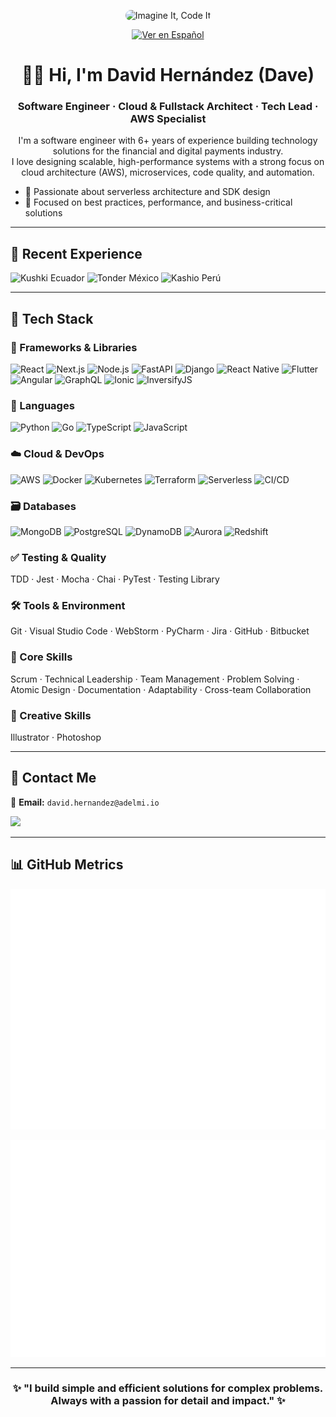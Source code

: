 <p align="center">
  <img src="https://yt3.googleusercontent.com/m3_3IbWGKu80R_uMPPSK2PCNRqwGAm5w2KED0fPESPeHniLvwjRRln23juYLl8lVGn7tYgXPug=w1707-fcrop64=1,00005a57ffffa5a8-k-c0xffffffff-no-nd-rj" alt="Imagine It, Code It" style="max-width: 100%; border-radius: 12px;">
</p>

<p align="center">
  <a href="https://github.com/davexhernandez/davexhernandez/blob/main/README.md" target="_blank">
    <img src="https://img.shields.io/badge/Ver%20en%20Español-EB5E28?style=for-the-badge&logo=readme&logoColor=white" alt="Ver en Español" />
  </a>
</p>

<h1 align="center">👨‍💻 Hi, I'm David Hernández (Dave)</h1>
<h3 align="center">Software Engineer · Cloud & Fullstack Architect · Tech Lead · AWS Specialist</h3>

<p align="center">
  I'm a software engineer with 6+ years of experience building technology solutions for the financial and digital payments industry.<br/>
  I love designing scalable, high-performance systems with a strong focus on cloud architecture (AWS), microservices, code quality, and automation.
</p>

<ul>
  <li>🧠 Passionate about serverless architecture and SDK design</li>
  <li>🚀 Focused on best practices, performance, and business-critical solutions</li>
</ul>

---

## 🧳 Recent Experience

<p align="left">
  <img src="https://img.shields.io/badge/Kushki 🇪🇨-00C389?style=flat-square&logo=none&logoColor=white" alt="Kushki Ecuador" />
  <img src="https://img.shields.io/badge/Tonder 🇲🇽-3B82F6?style=flat-square&logo=none&logoColor=white" alt="Tonder México" />
  <img src="https://img.shields.io/badge/Kashio 🇵🇪-1E3A8A?style=flat-square&logo=none&logoColor=white" alt="Kashio Perú" />
</p>

---

## 🧠 Tech Stack

### 🧱 Frameworks & Libraries

![React](https://img.shields.io/badge/React-20232A?style=flat-square\&logo=react\&logoColor=61DAFB)
![Next.js](https://img.shields.io/badge/Next.js-000000?style=flat-square\&logo=nextdotjs\&logoColor=white)
![Node.js](https://img.shields.io/badge/Node.js-339933?style=flat-square\&logo=nodedotjs\&logoColor=white)
![FastAPI](https://img.shields.io/badge/FastAPI-009688?style=flat-square\&logo=fastapi\&logoColor=white)
![Django](https://img.shields.io/badge/Django-092E20?style=flat-square\&logo=django\&logoColor=white)
![React Native](https://img.shields.io/badge/React_Native-20232A?style=flat-square\&logo=react\&logoColor=61DAFB)
![Flutter](https://img.shields.io/badge/Flutter-02569B?style=flat-square\&logo=flutter\&logoColor=white)
![Angular](https://img.shields.io/badge/Angular-DD0031?style=flat-square\&logo=angular\&logoColor=white)
![GraphQL](https://img.shields.io/badge/GraphQL-E10098?style=flat-square\&logo=graphql\&logoColor=white)
![Ionic](https://img.shields.io/badge/Ionic-3880FF?style=flat-square\&logo=ionic\&logoColor=white)
![InversifyJS](https://img.shields.io/badge/InversifyJS-800080?style=flat-square\&logo=typescript\&logoColor=white)

### 🧰 Languages

![Python](https://img.shields.io/badge/Python-3776AB?style=flat-square\&logo=python\&logoColor=white)
![Go](https://img.shields.io/badge/Go-00ADD8?style=flat-square\&logo=go\&logoColor=white)
![TypeScript](https://img.shields.io/badge/TypeScript-3178C6?style=flat-square\&logo=typescript\&logoColor=white)
![JavaScript](https://img.shields.io/badge/JavaScript-F7DF1E?style=flat-square\&logo=javascript\&logoColor=black)

### ☁️ Cloud & DevOps

![AWS](https://img.shields.io/badge/AWS-FF9900?style=flat-square\&logo=amazonaws\&logoColor=white)
![Docker](https://img.shields.io/badge/Docker-2496ED?style=flat-square\&logo=docker\&logoColor=white)
![Kubernetes](https://img.shields.io/badge/Kubernetes-326CE5?style=flat-square\&logo=kubernetes\&logoColor=white)
![Terraform](https://img.shields.io/badge/Terraform-623CE4?style=flat-square\&logo=terraform\&logoColor=white)
![Serverless](https://img.shields.io/badge/Serverless-FD5750?style=flat-square\&logo=serverless\&logoColor=white)
![CI/CD](https://img.shields.io/badge/GitHub_Actions-2088FF?style=flat-square\&logo=github-actions\&logoColor=white)

### 🗃️ Databases

![MongoDB](https://img.shields.io/badge/MongoDB-47A248?style=flat-square\&logo=mongodb\&logoColor=white)
![PostgreSQL](https://img.shields.io/badge/PostgreSQL-336791?style=flat-square\&logo=postgresql\&logoColor=white)
![DynamoDB](https://img.shields.io/badge/DynamoDB-4053D6?style=flat-square\&logo=amazondynamodb\&logoColor=white)
![Aurora](https://img.shields.io/badge/Aurora-47A248?style=flat-square\&logo=amazonaws\&logoColor=white)
![Redshift](https://img.shields.io/badge/Redshift-8C4FFF?style=flat-square\&logo=amazon-redshift\&logoColor=white)

### ✅ Testing & Quality

TDD · Jest · Mocha · Chai · PyTest · Testing Library

### 🛠️ Tools & Environment

Git · Visual Studio Code · WebStorm · PyCharm · Jira · GitHub · Bitbucket

### 💼 Core Skills

Scrum · Technical Leadership · Team Management · Problem Solving · Atomic Design · Documentation · Adaptability · Cross-team Collaboration

### 🎨 Creative Skills

Illustrator · Photoshop

---

## 📢 Contact Me

📩 **Email:** `david.hernandez@adelmi.io`

<p align="left">
  <a href="https://www.linkedin.com/in/davex-hernandez/" target="_blank">
    <img src="https://img.shields.io/badge/LinkedIn-0A66C2?style=for-the-badge&logo=linkedin&logoColor=white" />
  </a>
</p>

---

## 📊 GitHub Metrics

<p align="center">
  <img src="./metrics.svg" alt="GitHub Metrics" />
</p>
<p align="center">
  <img src="./metrics.isocalendar.svg" alt="Isometric commit calendar" />
</p>

---

<h3 align="center">✨ "I build simple and efficient solutions for complex problems. Always with a passion for detail and impact." ✨</h3>
